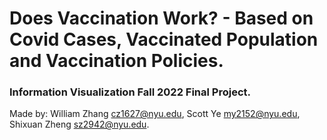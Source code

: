 # Does Vaccination Work? - Based on Covid Cases, Vaccinated Population and Vaccination Policies.
### Information Visualization Fall 2022 Final Project.
Made by: William Zhang [cz1627@nyu.edu](mailto:cz1627@nyu.edu), Scott Ye [my2152@nyu.edu](mailto:my2152@nyu.edu), Shixuan Zheng [sz2942@nyu.edu](mailto:sz2942@nyu.edu).
